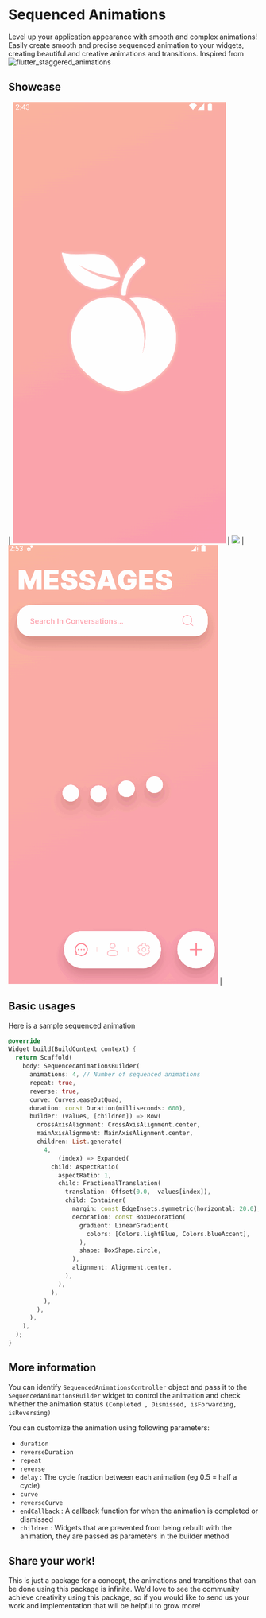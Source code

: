 # Sequenced Animations

Level up your application appearance with smooth and complex animations!
Easily create smooth and precise sequenced animation to your widgets, creating beautiful and creative animations and transitions.
Inspired from ![flutter_staggered_animations](https://pub.dev/packages/flutter_staggered_animations)
## Showcase

| ![](https://github.com/IsmailIbrahim5/sequenced_animations/blob/main/assets/sequenceAnimationBuilder.gif?raw=true) | ![](https://github.com/IsmailIbrahim5/sequenced_animation/blob/main/assets/sequenceAnimationBuilder1.gif?raw=true) |  ![](https://github.com/IsmailIbrahim5/sequenced_animations/blob/main/assets/loading.gif?raw=true) |
## Basic usages

Here is a sample sequenced animation

```dart
@override
Widget build(BuildContext context) {
  return Scaffold(
    body: SequencedAnimationsBuilder(
      animations: 4, // Number of sequenced animations
      repeat: true,
      reverse: true,
      curve: Curves.easeOutQuad,
      duration: const Duration(milliseconds: 600),
      builder: (values, [children]) => Row(
        crossAxisAlignment: CrossAxisAlignment.center,
        mainAxisAlignment: MainAxisAlignment.center,
        children: List.generate(
          4,
              (index) => Expanded(
            child: AspectRatio(
              aspectRatio: 1,
              child: FractionalTranslation(
                translation: Offset(0.0, -values[index]),
                child: Container(
                  margin: const EdgeInsets.symmetric(horizontal: 20.0),
                  decoration: const BoxDecoration(
                    gradient: LinearGradient(
                      colors: [Colors.lightBlue, Colors.blueAccent],
                    ),
                    shape: BoxShape.circle,
                  ),
                  alignment: Alignment.center,
                ),
              ),
            ),
          ),
        ),
      ),
    ),
  );
}
```
## More information

You can identify `SequencedAnimationsController` object and pass it to the `SequencedAnimationsBuilder` widget to control the animation and check whether the animation status `(Completed , Dismissed, isForwarding, isReversing)`

You can customize the animation using following parameters:
- `duration`
- `reverseDuration`
- `repeat`
- `reverse`
- `delay` : The cycle fraction between each animation (eg 0.5 = half a cycle)
- `curve`
- `reverseCurve`
- `endCallback` : A callback function for when the animation is completed or dismissed
- `children` : Widgets that are prevented from being rebuilt with the animation, they are passed as parameters in the builder method

## Share your work!

This is just a package for a concept, the animations and transitions that can be done using this package is infinite.
We'd love to see the community achieve creativity using this package, so if you would like to send us your work and implementation that will be helpful to grow more!

